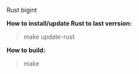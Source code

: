 Rust bigint

**How to install/update  Rust to last verrsion:**
> make update-rust

**How to build:**
> make
